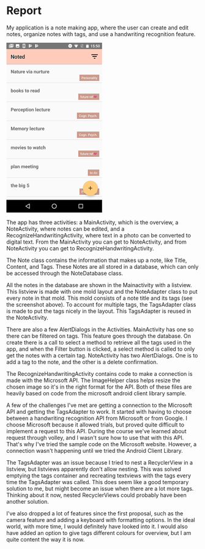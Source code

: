 # Report

My application is a note making app, where the user can create and edit notes, organize notes with tags, and use a handwriting recognition feature.

![overview](https://github.com/inayrus/FinalAppProject/blob/master/doc/Screenshot_overview.png)

The app has three activities: a MainActivity, which is the overview, a NoteActivity, where notes can be edited, and a RecognizeHandwritingActivity, where text in a photo can be converted to digital text. From the MainActivity you can get to NoteActivity, and from NoteActivity you can get to RecognizeHandwritingActivity.

The Note class contains the information that makes up a note, like Title, Content, and Tags. These Notes are all stored in a database, which can only be accessed through the NoteDatabase class.

All the notes in the database are shown in the Mainactivity with a listview. This listview is made with one mold layout and the NoteAdapter class to put every note in that mold. This mold consists of a note title and its tags (see the screenshot above). To account for multiple tags, the TagsAdapter class is made to put the tags nicely in the layout. This TagsAdapter is reused in the NoteActivity.

There are also a few AlertDialogs in the Activities. MainActivity has one so there can be filtered on tags. This feature goes through the database. On create there is a call to select a method to retrieve all the tags used in the app, and when the Filter button is clicked, a select method is called to only get the notes with a certain tag. NoteActivity has two AlertDialogs. One is to add a tag to the note, and the other is a delete confirmation.

The RecognizeHandwritingActivity contains code to make a connection is made with the Microsoft API. The ImageHelper class helps resize the chosen image so it's in the right format for the API. Both of these files are heavily based on code from the microsoft android client library sample.

A few of the challenges I've met are getting a connection to the Microsoft API and getting the TagsAdapter to work. It started with having to choose between a handwriting recognition API from Microsoft or from Google. I choose Microsoft because it allowed trials, but proved quite difficult to implement a request to this API. During the course we've learned about request through volley, and I wasn't sure how to use that with this API. That's why I've tried the sample code on the Microsoft website. However, a connection wasn't happening until we tried the Android Client Library.

The TagsAdapter was an issue because I tried to nest a RecyclerView in a listview, but listviews apparently don't allow nesting. This was solved emptying the tags container and recreating textviews with the tags every time the TagsAdapter was called. This does seem like a good temporary solution to me, but might become an issue when there are a lot more tags. Thinking about it now, nested RecyclerViews could probably have been another solution.

I've also dropped a lot of features since the first proposal, such as the camera feature and adding a keyboard with formatting options. In the ideal world, with more time, I would definitely have looked into it. I would also have added an option to give tags different colours for overview, but I am quite content the way it is now.
